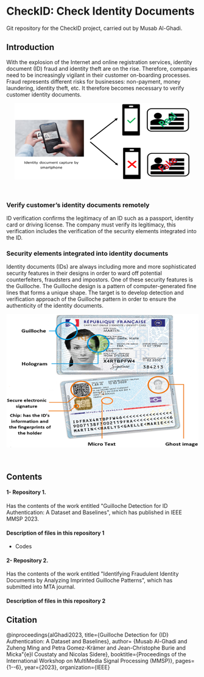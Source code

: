 # CheckID: Check Identity Documents
Git repository for the CheckID project, carried out by Musab Al-Ghadi.

## Introduction <br />
With the explosion of the Internet and online registration services, identity document (ID) fraud and identity theft are on the rise. Therefore, companies need to be increasingly vigilant in their customer on-boarding processes. Fraud represents different risks for businesses: non-payment, money laundering, identity theft, etc. It therefore becomes necessary to verify customer identity documents.

  <p align="center">
  <img width="460" height="200" src="blob/ControlingID.png">
</p>
 <br />
 
 
### Verify customer’s identity documents remotely
ID verification confirms the legitimacy of an ID such as a passport, identity card or driving license. The company must verify its legitimacy, this verification includes the verification of the security elements integrated into the ID.

### Security elements integrated into identity documents
Identity documents (IDs) are always including more and more sophisticated security features in their designs in order to ward off potential counterfeiters, fraudsters and impostors. One of these security features is the Guilloche. The Guilloche design is a pattern of computer-generated fine lines that forms a unique shape. The target is to develop detection and verification approach of the Guilloche pattern in order to ensure the authenticity of the identity documents.
<p align="center">
 <img width="575" height="350" src="blob/FrenchID.png">
</p>
 <br />
  
## Contents <br />

#### 1- Repository 1. <br />
Has the contents of the work entitled "Guilloche Detection for ID Authentication: A Dataset and Baselines", which has published in IEEE MMSP 2023.

#### Description of files in this repository 1 <br />

- Codes


#### 2- Repository 2. <br /> 
Has the contents of the work entitled "Identifying Fraudulent Identity Documents by Analyzing Imprinted Guilloche Patterns", which has submitted into MTA journal.

#### Description of files in this repository 2 <br />

## Citation
@inproceedings{alGhadi2023,
title={Guilloche Detection for {ID} Authentication: A Dataset and Baselines},
author= {Musab Al-Ghadi and Zuheng Ming and Petra Gomez-Krämer and Jean-Christophe Burie and Micka\"{e}l Coustaty and Nicolas Sidere},
booktitle={Proceedings of the International Workshop on MultiMedia Signal Processing (MMSP)},
pages={1--6},
year={2023},
organization={IEEE}

